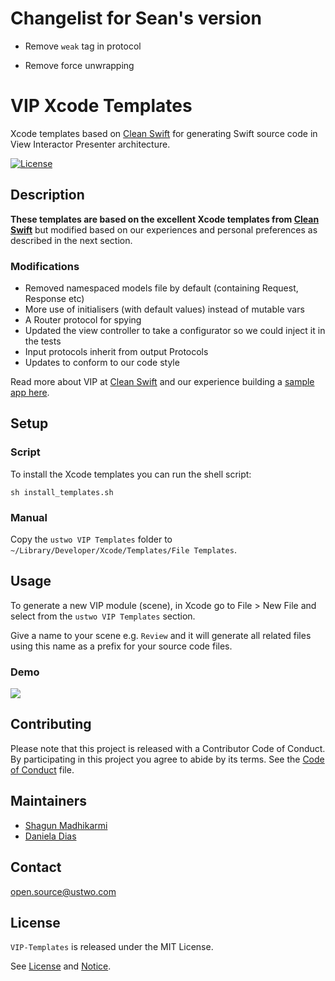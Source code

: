 # Changelist for Sean's version

- Remove `weak` tag in protocol

- Remove force unwrapping

# VIP Xcode Templates

Xcode templates based on [Clean Swift](https://clean-swift.com) for generating Swift source code in View Interactor Presenter architecture.


[![License](https://img.shields.io/badge/license-MIT-green.svg?style=flat)](https://github.com/ustwo/vip-templates-swift/blob/master/LICENSE)

## Description

**These templates are based on the excellent Xcode templates from [Clean Swift](https://clean-swift.com)** but modified based on our experiences and personal preferences as described in the next section.

### Modifications

 - Removed namespaced models file by default (containing Request, Response etc)
 - More use of initialisers (with default values) instead of mutable vars
 - A Router protocol for spying
 - Updated the view controller to take a configurator so we could inject it in the tests
 - Input protocols inherit from output Protocols
 - Updates to conform to our code style

Read more about VIP at [Clean Swift](https://clean-swift.com) and our experience building a  [sample app here](https://github.com/ustwo/vip-demo-swift).

## Setup

### Script

To install the Xcode templates you can run the shell script:

    sh install_templates.sh

### Manual

Copy the `ustwo VIP Templates` folder to `~/Library/Developer/Xcode/Templates/File Templates`.

## Usage

To generate a new VIP module (scene), in Xcode go to File > New File and select from the `ustwo VIP Templates` section.

Give a name to your scene e.g. `Review` and it will generate all related files using this name as a prefix for your source code files.

### Demo

<image src="documentation/demo/demo1.gif" />

## Contributing

Please note that this project is released with a Contributor Code of Conduct. By participating in this project you agree to abide by its terms. See the [Code of Conduct](CODE_OF_CONDUCT.md) file.

## Maintainers

* [Shagun Madhikarmi](mailto:shagun@ustwo.com)
* [Daniela Dias](mailto:daniela@ustwo.com)

## Contact

[open.source@ustwo.com](mailto:open.source@ustwo.com)


## License

`VIP-Templates` is released under the MIT License.

See [License](LICENSE) and [Notice](NOTICE).
